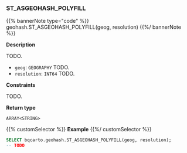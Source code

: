 ### ST_ASGEOHASH_POLYFILL

{{% bannerNote type="code" %}}
geohash.ST_ASGEOHASH_POLYFILL(geog, resolution)
{{%/ bannerNote %}}

**Description**

TODO.

* `geog`: `GEOGRAPHY` TODO.
* `resolution`: `INT64` TODO.

**Constraints**

TODO.

**Return type**

`ARRAY<STRING>`

{{% customSelector %}}
**Example**
{{%/ customSelector %}}

```sql
SELECT bqcarto.geohash.ST_ASGEOHASH_POLYFILL(geog, resolution);
-- TODO
```